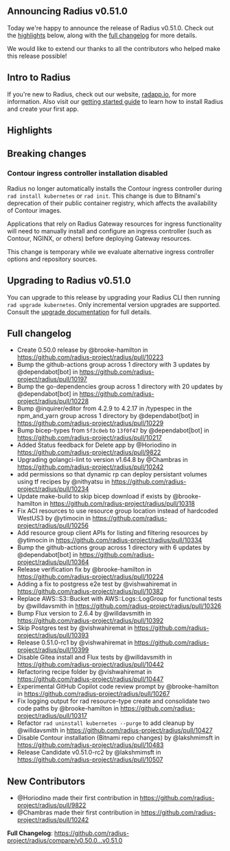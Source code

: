 ## Announcing Radius v0.51.0

Today we're happy to announce the release of Radius v0.51.0. Check out the [highlights](#highlights) below, along with the [full changelog](#full-changelog) for more details.

We would like to extend our thanks to all the contributors who helped make this release possible!

## Intro to Radius

If you're new to Radius, check out our website, [radapp.io](https://radapp.io), for more information. Also visit our [getting started guide](https://docs.radapp.io/getting-started/) to learn how to install Radius and create your first app.

## Highlights



## Breaking changes

### Contour ingress controller installation disabled

Radius no longer automatically installs the Contour ingress controller during `rad install kubernetes` or `rad init`. This change is due to Bitnami's deprecation of their public container registry, which affects the availability of Contour images. 

Applications that rely on Radius Gateway resources for ingress functionality will need to manually install and configure an ingress controller (such as Contour, NGINX, or others) before deploying Gateway resources.

This change is temporary while we evaluate alternative ingress controller options and repository sources.

## Upgrading to Radius v0.51.0

You can upgrade to this release by upgrading your Radius CLI then running `rad upgrade kubernetes`. Only incremental version upgrades are supported. Consult the [upgrade documentation](https://docs.radapp.io/guides/operations/kubernetes/kubernetes-upgrade/) for full details.

## Full changelog

* Create 0.50.0 release by @brooke-hamilton in https://github.com/radius-project/radius/pull/10223
* Bump the github-actions group across 1 directory with 3 updates by @dependabot[bot] in https://github.com/radius-project/radius/pull/10197
* Bump the go-dependencies group across 1 directory with 20 updates by @dependabot[bot] in https://github.com/radius-project/radius/pull/10228
* Bump @inquirer/editor from 4.2.9 to 4.2.17 in /typespec in the npm_and_yarn group across 1 directory by @dependabot[bot] in https://github.com/radius-project/radius/pull/10229
* Bump bicep-types from `5f3c0eb` to `13f0f47` by @dependabot[bot] in https://github.com/radius-project/radius/pull/10217
* Added Status feedback for Delete app by @Horiodino in https://github.com/radius-project/radius/pull/9822
* Upgrading golangci-lint to version v1.64.8 by @Chambras in https://github.com/radius-project/radius/pull/10242
* add permissions so that dynamic rp can deploy persistant volumes using tf recipes by @nithyatsu in https://github.com/radius-project/radius/pull/10234
* Update make-build to skip bicep download if exists by @brooke-hamilton in https://github.com/radius-project/radius/pull/10318
* Fix ACI resources to use resource group location instead of hardcoded WestUS3 by @ytimocin in https://github.com/radius-project/radius/pull/10256
* Add resource group client APIs for listing and filtering resources by @ytimocin in https://github.com/radius-project/radius/pull/10334
* Bump the github-actions group across 1 directory with 6 updates by @dependabot[bot] in https://github.com/radius-project/radius/pull/10364
* Release verification fix by @brooke-hamilton in https://github.com/radius-project/radius/pull/10224
* Adding a fix to postgress e2e test by @vishwahiremat in https://github.com/radius-project/radius/pull/10382
* Replace AWS::S3::Bucket with AWS::Logs::LogGroup for functional tests by @willdavsmith in https://github.com/radius-project/radius/pull/10326
* Bump Flux version to 2.6.4 by @willdavsmith in https://github.com/radius-project/radius/pull/10392
* Skip Postgres test by @vishwahiremat in https://github.com/radius-project/radius/pull/10393
* Release 0.51.0-rc1 by @vishwahiremat in https://github.com/radius-project/radius/pull/10399
* Disable Gitea install and Flux tests by @willdavsmith in https://github.com/radius-project/radius/pull/10442
* Refactoring recipe folder by @vishwahiremat in https://github.com/radius-project/radius/pull/10447
* Experimental GitHub Copilot code review prompt by @brooke-hamilton in https://github.com/radius-project/radius/pull/10267
* Fix logging output for rad resource-type create and consolidate two code paths by @brooke-hamilton in https://github.com/radius-project/radius/pull/10317
* Refactor `rad uninstall kubernetes --purge` to add cleanup by @willdavsmith in https://github.com/radius-project/radius/pull/10427
* Disable Contour installation (Bitnami repo changes) by @lakshmimsft in https://github.com/radius-project/radius/pull/10483
* Release Candidate v0.51.0-rc2 by @lakshmimsft in https://github.com/radius-project/radius/pull/10507

## New Contributors
* @Horiodino made their first contribution in https://github.com/radius-project/radius/pull/9822
* @Chambras made their first contribution in https://github.com/radius-project/radius/pull/10242

**Full Changelog**: https://github.com/radius-project/radius/compare/v0.50.0...v0.51.0
